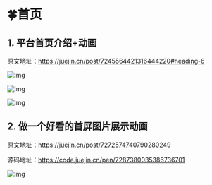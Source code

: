 # 🍀首页

## 1. 平台首页介绍+动画

原文地址：https://juejin.cn/post/7245564421316444220#heading-6

![img](/images/vue/code/10001.gif)

![img](/images/vue/code/10002.gif)

![img](/images/vue/code/10003.gif)



## 2. 做一个好看的首屏图片展示动画

原文地址：https://juejin.cn/post/7272574740790280249

源码地址：https://code.juejin.cn/pen/7287380035386736701

![img](/images/vue/code/10004.gif)


